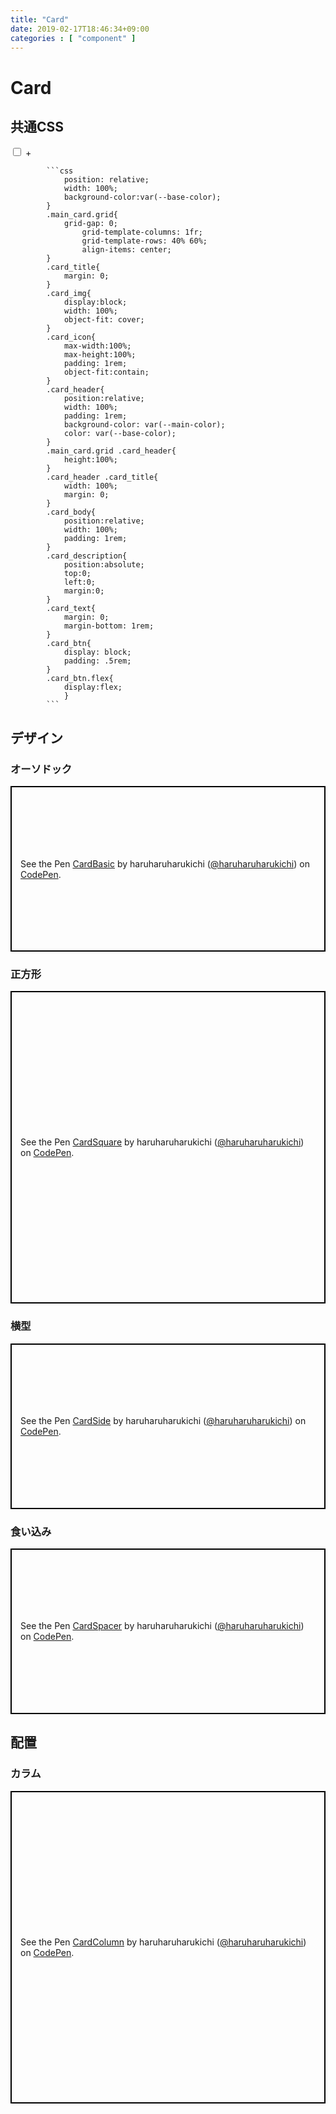 ```yaml
---
title: "Card"
date: 2019-02-17T18:46:34+09:00
categories : [ "component" ]
---
```


<h1 class="main_title">Card</h1>
<div class="main_code">
	<h2>共通CSS</h2>
	<div class="grid code_content">
		<input type="checkbox" name="accordion" id="cardCss">
		<label for="cardCss" style="grid-column: 2;">+</label>
		<div class="code_item">

			```css
				position: relative;
				width: 100%;
				background-color:var(--base-color);
			}
			.main_card.grid{
				grid-gap: 0;
					grid-template-columns: 1fr;
					grid-template-rows: 40% 60%;
					align-items: center;
			}
			.card_title{
				margin: 0;
			}
			.card_img{
				display:block;
				width: 100%;
				object-fit: cover;
			}
			.card_icon{
				max-width:100%;
				max-height:100%;
				padding: 1rem;
				object-fit:contain;
			}
			.card_header{
				position:relative;
				width: 100%;
				padding: 1rem;
				background-color: var(--main-color);
				color: var(--base-color);
			}
			.main_card.grid .card_header{
				height:100%;
			}
			.card_header .card_title{
				width: 100%;
				margin: 0;
			}
			.card_body{
				position:relative;
				width: 100%;
				padding: 1rem;
			}
			.card_description{
				position:absolute;
				top:0;
				left:0;
				margin:0;
			}
			.card_text{
				margin: 0;
				margin-bottom: 1rem;
			}
			.card_btn{
				display: block;
				padding: .5rem;
			}
			.card_btn.flex{
				display:flex;
				}
			```

</div>
</div>
</div>
<h2>デザイン</h2>
<h3 class="main_title">オーソドック</h3>
<div class="main_code">
	<p class="codepen" data-height="265" data-theme-id="0" data-default-tab="css,result" data-user="haruharuharukichi" data-slug-hash="zewXER" style="height: 265px; box-sizing: border-box; display: flex; align-items: center; justify-content: center; border: 2px solid black; margin: 1em 0; padding: 1em;" data-pen-title="CardBasic">
		<span>See the Pen <a href="https://codepen.io/haruharuharukichi/pen/zewXER/">
		CardBasic</a> by haruharuharukichi (<a href="https://codepen.io/haruharuharukichi">@haruharuharukichi</a>)
		on <a href="https://codepen.io">CodePen</a>.</span>
	</p>
	<script async src="https://static.codepen.io/assets/embed/ei.js"></script>
</div>
<h3 class="main_title">正方形</h3>
<div class="main_code">
	<p class="codepen" data-height="500" data-theme-id="0" data-default-tab="css,result" data-user="haruharuharukichi" data-slug-hash="LqyoVK" style="height: 500px; box-sizing: border-box; display: flex; align-items: center; justify-content: center; border: 2px solid black; margin: 1em 0; padding: 1em;" data-pen-title="CardSquare">
		<span>See the Pen <a href="https://codepen.io/haruharuharukichi/pen/LqyoVK/">
		CardSquare</a> by haruharuharukichi (<a href="https://codepen.io/haruharuharukichi">@haruharuharukichi</a>)
		on <a href="https://codepen.io">CodePen</a>.</span>
	</p>
	<script async src="https://static.codepen.io/assets/embed/ei.js"></script>
</div>
<h3 class="main_title">横型</h3>
<div class="main_code">
	<p class="codepen" data-height="265" data-theme-id="0" data-default-tab="result" data-user="haruharuharukichi" data-slug-hash="KEZMRL" style="height: 265px; box-sizing: border-box; display: flex; align-items: center; justify-content: center; border: 2px solid black; margin: 1em 0; padding: 1em;" data-pen-title="CardSide">
	<span>See the Pen <a href="https://codepen.io/haruharuharukichi/pen/KEZMRL/">
	CardSide</a> by haruharuharukichi (<a href="https://codepen.io/haruharuharukichi">@haruharuharukichi</a>)
	on <a href="https://codepen.io">CodePen</a>.</span>
	</p>
	<script async src="https://static.codepen.io/assets/embed/ei.js"></script>
</div>
<h3 class="main_title">食い込み</h3>
<div class="main_code">
	<p class="codepen" data-height="265" data-theme-id="0" data-default-tab="html,result" data-user="haruharuharukichi" data-slug-hash="gEoLym" style="height: 265px; box-sizing: border-box; display: flex; align-items: center; justify-content: center; border: 2px solid black; margin: 1em 0; padding: 1em;" data-pen-title="CardSpacer">
	<span>See the Pen <a href="https://codepen.io/haruharuharukichi/pen/gEoLym/">
	CardSpacer</a> by haruharuharukichi (<a href="https://codepen.io/haruharuharukichi">@haruharuharukichi</a>)
	on <a href="https://codepen.io">CodePen</a>.</span>
	</p>
	<script async src="https://static.codepen.io/assets/embed/ei.js"></script>
</div>
<h2>配置</h2>
<h3 class="main_title">カラム</h3>
<div class="main_code">
	<p class="codepen" data-height="500" data-theme-id="0" data-default-tab="html,result" data-user="haruharuharukichi" data-slug-hash="XGqNBe" style="height: 500px; box-sizing: border-box; display: flex; align-items: center; justify-content: center; border: 2px solid black; margin: 1em 0; padding: 1em;" data-pen-title="CardColumn">
	<span>See the Pen <a href="https://codepen.io/haruharuharukichi/pen/XGqNBe/">
	CardColumn</a> by haruharuharukichi (<a href="https://codepen.io/haruharuharukichi">@haruharuharukichi</a>)
	on <a href="https://codepen.io">CodePen</a>.</span>
	</p>
	<script async src="https://static.codepen.io/assets/embed/ei.js"></script>
</div>
